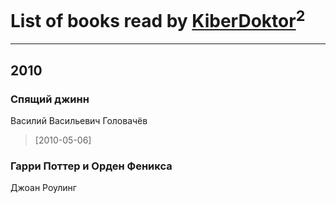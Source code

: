 # List of books read by [KiberDoktor](https://plus.google.com/u/0/109373108116388043138/)<sup>2</sup>
---

## 2010

### Спящий джинн
Василий Васильевич Головачёв
> [2010-05-06] 


### Гарри Поттер и  Орден Феникса
Джоан Роулинг



